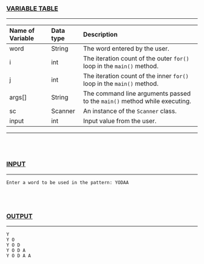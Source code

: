 ### <u>VARIABLE TABLE</u>
---
| Name of Variable | Data type | Description
|:---              |:---       |:---
|word              |String     |The word entered by the user.
|i                 |int        |The iteration count of the outer `for()` loop in the `main()` method.
|j                 |int        |The iteration count of the inner `for()` loop in the `main()` method.
|args[]            |String     |The command line arguments passed to the `main()` method while executing.
|sc                |Scanner    |An instance of the `Scanner` class.
|input             |int        |Input value from the user.
---
<br></br>
### <u>INPUT</u>
---
```
Enter a word to be used in the pattern: YODAA
```
<br></br>
### <u>OUTPUT</u>
---
```
Y 
Y O
Y O D
Y O D A
Y O D A A
```